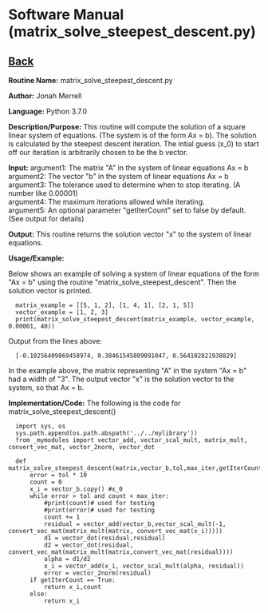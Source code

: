 # Software Manual (matrix_solve_steepest_descent.py)

## [Back](softwaremanual.md)

**Routine Name:**           matrix_solve_steepest_descent.py

**Author:** Jonah Merrell

**Language:** Python 3.7.0

**Description/Purpose:** This routine will compute the solution of a square linear system of equations. (The system is of the form Ax = b).
The solution is calculated by the steepest descent iteration. The intial guess (x_0) to start off our iteration is arbitrarily chosen to be the b vector.

**Input:** argument1: The matrix "A" in the system of linear equations Ax = b<br>
		   argument2: The vector "b" in the system of linear equations Ax = b<br>
           argument3: The tolerance used to determine when to stop iterating. (A number like 0.00001)<br>
		   argument4: The maximum iterations allowed while iterating.<br>
		   argument5: An optional parameter "getIterCount" set to false by default. (See output for details)
		   
**Output:** This routine returns the solution vector "x" to the system of linear equations.

**Usage/Example:**

Below shows an example of solving a system of linear equations of the form "Ax = b" using the routine "matrix_solve_steepest_descent".
 Then the solution vector is printed. 

      matrix_example = [[5, 1, 2], [1, 4, 1], [2, 1, 5]]
      vector_example = [1, 2, 3]
      print(matrix_solve_steepest_descent(matrix_example, vector_example, 0.00001, 40))

Output from the lines above:

      [-0.10256409869458974, 0.38461545809091047, 0.564102821938829]

In the example above, the matrix representing "A" in the system "Ax = b" had a width of "3". The output vector "x"
 is the solution vector to the system, so that Ax = b.

**Implementation/Code:** The following is the code for matrix_solve_steepest_descent()
      
      import sys, os
      sys.path.append(os.path.abspath('../../mylibrary'))
      from _mymodules import vector_add, vector_scal_mult, matrix_mult, convert_vec_mat, vector_2norm, vector_dot
      
      def matrix_solve_steepest_descent(matrix,vector_b,tol,max_iter,getIterCount=False):
          error = tol * 10
          count = 0
          x_i = vector_b.copy() #x_0
          while error > tol and count < max_iter:
              #print(count)# used for testing
              #print(error)# used for testing
              count += 1
              residual = vector_add(vector_b,vector_scal_mult(-1, convert_vec_mat(matrix_mult(matrix, convert_vec_mat(x_i)))))
              d1 = vector_dot(residual,residual)
              d2 = vector_dot(residual, convert_vec_mat(matrix_mult(matrix,convert_vec_mat(residual))))
              alpha = d1/d2
              x_i = vector_add(x_i, vector_scal_mult(alpha, residual))
              error = vector_2norm(residual)
          if getIterCount == True:
              return x_i,count
          else:
              return x_i
